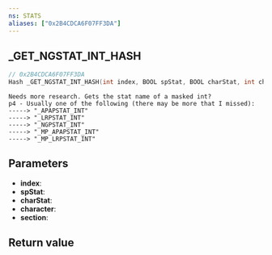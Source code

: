 ```yaml
---
ns: STATS
aliases: ["0x2B4CDCA6F07FF3DA"]
---
```

## _GET_NGSTAT_INT_HASH

```c
// 0x2B4CDCA6F07FF3DA
Hash _GET_NGSTAT_INT_HASH(int index, BOOL spStat, BOOL charStat, int character, char* section);
```

```
Needs more research. Gets the stat name of a masked int?  
p4 - Usually one of the following (there may be more that I missed):  
-----> "_APAPSTAT_INT"  
-----> "_LRPSTAT_INT"  
-----> "_NGPSTAT_INT"  
-----> "_MP_APAPSTAT_INT"  
-----> "_MP_LRPSTAT_INT"  
```

## Parameters
* **index**: 
* **spStat**: 
* **charStat**: 
* **character**: 
* **section**: 

## Return value
